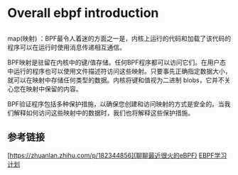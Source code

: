 # Overall ebpf introduction

## 
map(映射) ：BPF最令人着迷的方面之一是，内核上运行的代码和加载了该代码的程序可以在运行时使用消息传递相互通信。

BPF映射是驻留在内核中的键/值存储。任何BPF程序都可以访问它们。在用户态中运行的程序也可以使用文件描述符访问这些映射。只要事先正确指定数据大小，就可以在映射中存储任何类型的数据。内核将键和值视为二进制 blobs，它并不关心您在映射中保留的内容。

BPF验证程序包括多种保护措施，以确保您创建和访问映射的方式是安全的。当我们解释如何访问这些映射中的数据时，我们也将解释这些保护措施。


## 参考链接

[https://zhuanlan.zhihu.com/p/182344856](聊聊最近很火的eBPF)
[EBPF学习计划](https://davidlovezoe.club/wordpress/archives/862)